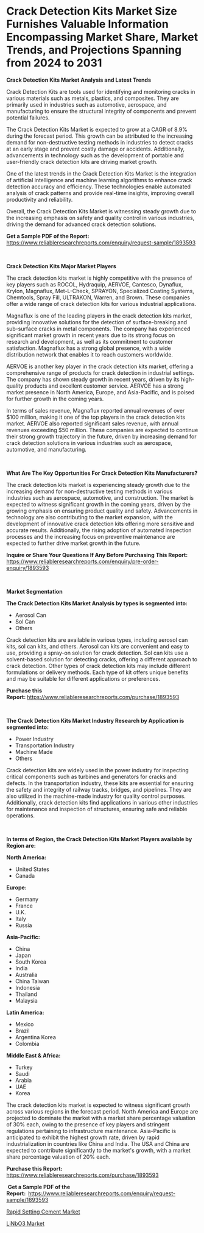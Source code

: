 <p><h1>Crack Detection Kits Market Size Furnishes Valuable Information Encompassing Market Share, Market Trends, and Projections Spanning from 2024 to 2031</h1></p><p><strong>Crack Detection Kits Market Analysis and Latest Trends</strong></p>
<p><p>Crack Detection Kits are tools used for identifying and monitoring cracks in various materials such as metals, plastics, and composites. They are primarily used in industries such as automotive, aerospace, and manufacturing to ensure the structural integrity of components and prevent potential failures.</p><p>The Crack Detection Kits Market is expected to grow at a CAGR of 8.9% during the forecast period. This growth can be attributed to the increasing demand for non-destructive testing methods in industries to detect cracks at an early stage and prevent costly damage or accidents. Additionally, advancements in technology such as the development of portable and user-friendly crack detection kits are driving market growth.</p><p>One of the latest trends in the Crack Detection Kits Market is the integration of artificial intelligence and machine learning algorithms to enhance crack detection accuracy and efficiency. These technologies enable automated analysis of crack patterns and provide real-time insights, improving overall productivity and reliability.</p><p>Overall, the Crack Detection Kits Market is witnessing steady growth due to the increasing emphasis on safety and quality control in various industries, driving the demand for advanced crack detection solutions.</p></p>
<p><strong>Get a Sample PDF of the Report:&nbsp;</strong> <a href="https://www.reliableresearchreports.com/enquiry/request-sample/1893593">https://www.reliableresearchreports.com/enquiry/request-sample/1893593</a></p>
<p>&nbsp;</p>
<p><strong>Crack Detection Kits Major Market Players</strong></p>
<p><p>The crack detection kits market is highly competitive with the presence of key players such as ROCOL, Hydraquip, AERVOE, Cantesco, Dynaflux, Krylon, Magnaflux, Met-L-Check, SPRAYON, Specialized Coating Systems, Chemtools, Spray Fill, ULTRAKON, Warren, and Brown. These companies offer a wide range of crack detection kits for various industrial applications.</p><p>Magnaflux is one of the leading players in the crack detection kits market, providing innovative solutions for the detection of surface-breaking and sub-surface cracks in metal components. The company has experienced significant market growth in recent years due to its strong focus on research and development, as well as its commitment to customer satisfaction. Magnaflux has a strong global presence, with a wide distribution network that enables it to reach customers worldwide.</p><p>AERVOE is another key player in the crack detection kits market, offering a comprehensive range of products for crack detection in industrial settings. The company has shown steady growth in recent years, driven by its high-quality products and excellent customer service. AERVOE has a strong market presence in North America, Europe, and Asia-Pacific, and is poised for further growth in the coming years.</p><p>In terms of sales revenue, Magnaflux reported annual revenues of over $100 million, making it one of the top players in the crack detection kits market. AERVOE also reported significant sales revenue, with annual revenues exceeding $50 million. These companies are expected to continue their strong growth trajectory in the future, driven by increasing demand for crack detection solutions in various industries such as aerospace, automotive, and manufacturing.</p></p>
<p>&nbsp;</p>
<p><strong>What Are The Key Opportunities For Crack Detection Kits Manufacturers?</strong></p>
<p><p>The crack detection kits market is experiencing steady growth due to the increasing demand for non-destructive testing methods in various industries such as aerospace, automotive, and construction. The market is expected to witness significant growth in the coming years, driven by the growing emphasis on ensuring product quality and safety. Advancements in technology are also contributing to the market expansion, with the development of innovative crack detection kits offering more sensitive and accurate results. Additionally, the rising adoption of automated inspection processes and the increasing focus on preventive maintenance are expected to further drive market growth in the future.</p></p>
<p><strong>Inquire or Share Your Questions If Any Before Purchasing This Report:</strong> <a href="https://www.reliableresearchreports.com/enquiry/pre-order-enquiry/1893593">https://www.reliableresearchreports.com/enquiry/pre-order-enquiry/1893593</a></p>
<p>&nbsp;</p>
<p><strong>Market Segmentation</strong></p>
<p><strong>The Crack Detection Kits Market Analysis by types is segmented into:</strong></p>
<p><ul><li>Aerosol Can</li><li>Sol Can</li><li>Others</li></ul></p>
<p><p>Crack detection kits are available in various types, including aerosol can kits, sol can kits, and others. Aerosol can kits are convenient and easy to use, providing a spray-on solution for crack detection. Sol can kits use a solvent-based solution for detecting cracks, offering a different approach to crack detection. Other types of crack detection kits may include different formulations or delivery methods. Each type of kit offers unique benefits and may be suitable for different applications or preferences.</p></p>
<p><strong>Purchase this Report:&nbsp;</strong><a href="https://www.reliableresearchreports.com/purchase/1893593">https://www.reliableresearchreports.com/purchase/1893593</a></p>
<p>&nbsp;</p>
<p><strong>The Crack Detection Kits Market Industry Research by Application is segmented into:</strong></p>
<p><ul><li>Power Industry</li><li>Transportation Industry</li><li>Machine Made</li><li>Others</li></ul></p>
<p><p>Crack detection kits are widely used in the power industry for inspecting critical components such as turbines and generators for cracks and defects. In the transportation industry, these kits are essential for ensuring the safety and integrity of railway tracks, bridges, and pipelines. They are also utilized in the machine-made industry for quality control purposes. Additionally, crack detection kits find applications in various other industries for maintenance and inspection of structures, ensuring safe and reliable operations.</p></p>
<p>&nbsp;</p>
<p><strong>In terms of Region, the Crack Detection Kits Market Players available by Region are:</strong></p>
<p>
    <p> <strong> North America: </strong>
        <ul>
            <li>United States</li>
            <li>Canada</li>
        </ul>
        </p> 
    <p> <strong> Europe: </strong>
        <ul>
            <li>Germany</li>
            <li>France</li>
            <li>U.K.</li>
            <li>Italy</li>
            <li>Russia</li>
        </ul>
        </p> 
    <p> <strong> Asia-Pacific: </strong>
        <ul>
            <li>China</li>
            <li>Japan</li>
            <li>South Korea</li>
            <li>India</li>
            <li>Australia</li>
            <li>China Taiwan</li>
            <li>Indonesia</li>
            <li>Thailand</li>
            <li>Malaysia</li>
        </ul>
        </p> 
    <p> <strong> Latin America: </strong>
        <ul>
            <li>Mexico</li>
            <li>Brazil</li>
            <li>Argentina Korea</li>
            <li>Colombia</li>
        </ul>
        </p> 
    <p> <strong> Middle East & Africa: </strong>
        <ul>
            <li>Turkey</li>
            <li>Saudi</li>
            <li>Arabia</li>
            <li>UAE</li>
            <li>Korea</li>
        </ul>
    </p>
    </p>
<p><p>The crack detection kits market is expected to witness significant growth across various regions in the forecast period. North America and Europe are projected to dominate the market with a market share percentage valuation of 30% each, owing to the presence of key players and stringent regulations pertaining to infrastructure maintenance. Asia-Pacific is anticipated to exhibit the highest growth rate, driven by rapid industrialization in countries like China and India. The USA and China are expected to contribute significantly to the market's growth, with a market share percentage valuation of 20% each.</p></p>
<p><strong>Purchase this Report: </strong><a href="https://www.reliableresearchreports.com/purchase/1893593">https://www.reliableresearchreports.com/purchase/1893593</a></p>
<p>&nbsp;<strong>Get a Sample PDF of the Report:&nbsp;&nbsp;</strong><a href="https://www.reliableresearchreports.com/enquiry/request-sample/1893593">https://www.reliableresearchreports.com/enquiry/request-sample/1893593</a></p>
<p><strong></strong></p>
<p><p><a href="https://github.com/edytherolanlouisejk1miz0wig/Market-Research-Report-List-1/blob/main/rapid-setting-cement-market.md">Rapid Setting Cement Market</a></p><p><a href="https://military-diascia-e68.notion.site/LiNbO3-Market-Size-Share-Trends-Analysis-Report-By-Application-Regional-Outlook-Competitive-Str-e757c0a08e8e45879f7de1a65457e262">LiNbO3 Market</a></p></p>
